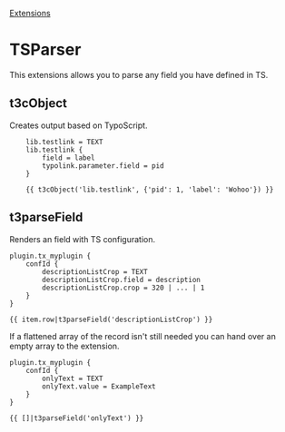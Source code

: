 [Extensions](../extensions.md)

# TSParser

This extensions allows you to parse any field you have defined in TS.

## t3cObject

Creates output based on TypoScript.

```
    lib.testlink = TEXT
    lib.testlink {
        field = label
        typolink.parameter.field = pid
    }
```

```twig
    {{ t3cObject('lib.testlink', {'pid': 1, 'label': 'Wohoo'}) }}
```

## t3parseField

Renders an field with TS configuration.

```
plugin.tx_myplugin {
    confId {
        descriptionListCrop = TEXT
        descriptionListCrop.field = description
        descriptionListCrop.crop = 320 | ... | 1
    }
}
```

```twig
{{ item.row|t3parseField('descriptionListCrop') }}
```


If a flattened array of the record isn't still needed you can hand over an empty array to the extension.

```
plugin.tx_myplugin {
    confId {
        onlyText = TEXT
        onlyText.value = ExampleText
    }
}
```

```twig
{{ []|t3parseField('onlyText') }}
```

